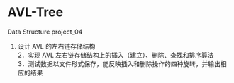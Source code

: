 # AVL-Tree
Data Structure project_04

1. 设计 AVL 的左右链存储结构  
2．实现 AVL 左右链存储结构上的插入（建立）、删除、查找和排序算法   
3．测试数据以文件形式保存，能反映插入和删除操作的四种旋转，并输出相应的结果
